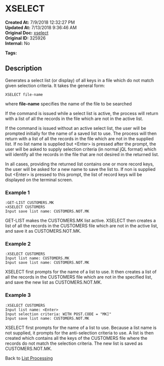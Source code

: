 # XSELECT

**Created At:** 7/9/2018 12:32:27 PM  
**Updated At:** 7/13/2018 9:36:46 AM  
**Original Doc:** [xselect](https://docs.jbase.com/47026-lists/xselect)  
**Original ID:** 325926  
**Internal:** No  

**Tags:**
<badge text='lists' vertical='middle' />

## Description

Generates a select list (or display) of all keys in a file which do not match given selection criteria. It takes the general form:

```
XSELECT file-name
```

where **file-name** specifies the name of the file to be searched

If the command is issued while a select list is active, the process will return with a list of all the records in the file which are not in the active list.

If the command is issued without an active select list, the user will be prompted initially for the name of a saved list to use. The process will then return with a list of all the records in the file which are not in the supplied list. If no list name is supplied but &lt;Enter&gt; is pressed after the prompt, the user will be asked to supply selection criteria (in normal jQL format) which will identify all the records in the file that are not desired in the returned list.

In all cases, providing the returned list contains one or more record keys, the user will be asked for a new name to save the list to. If non is supplied but &lt;Enter&gt; is pressed to this prompt, the list of record keys will be displayed on the terminal screen.

### Example 1

```
:GET-LIST CUSTOMERS.MK
>XSELECT CUSTOMERS
Input save list name: CUSTOMERS.NOT.MK
```

GET-LIST makes the CUSTOMERS.MK list active. XSELECT then creates a list of all the records in the CUSTOMERS file which are not in the active list, and save it as CUSTOMERS.NOT.MK.

### Example 2

```
:XSELECT CUSTOMERS
Input list name: CUSTOMERS.MK
Input save list name: CUSTOMERS.NOT.MK
```

XSELECT first prompts for the name of a list to use. It then creates a list of all the records in the CUSTOMERS file which are not in the specified list, and save the new list as CUSTOMERS.NOT.MK.

### Example 3

```
:XSELECT CUSTOMERS
Input list name: <Enter>
Input selection criteria: WITH POST.CODE = "MK]"
Input save list name: CUSTOMERS.NOT.MK
```

XSELECT first prompts for the name of a list to use. Because a list name is not supplied, it prompts for the anti-selection criteria to use. A list is then created which contains all the keys of the CUSTOMERS file where the records do not match the selection criteria. The new list is saved as CUSTOMERS.NOT.MK.

Back to [List Processing](./../list-processing)
